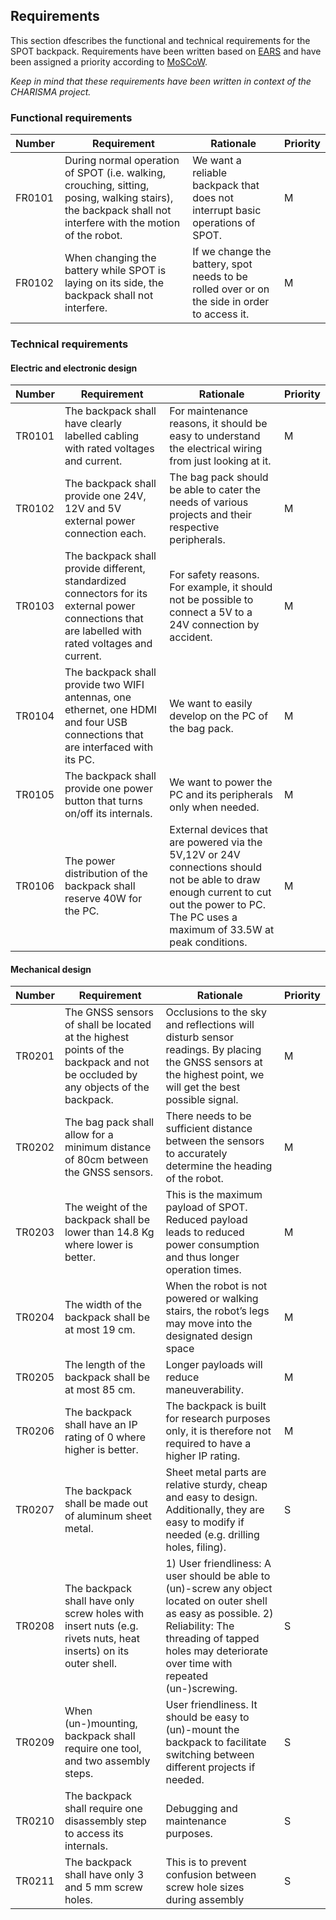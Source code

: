## Requirements

This section dfescribes the functional and technical requirements for the SPOT backpack. Requirements have been written based on [EARS](https://www.researchgate.net/publication/224079416_Easy_approach_to_requirements_syntax_EARS) and have been assigned a priority according to [MoSCoW](https://en.wikipedia.org/wiki/MoSCoW_method). 

*Keep in mind that these requirements have been written in context of the CHARISMA project.*

### Functional requirements

| Number | Requirement | Rationale | Priority |
| --- | --- | --- | --- | 
| FR0101 | During normal operation of SPOT (i.e. walking, crouching, sitting, posing, walking stairs), the backpack shall not interfere with the motion of the robot. | We want a reliable backpack that does not interrupt basic operations of SPOT. | M | 
| FR0102 | When changing the battery while SPOT is laying on its side, the backpack shall not interfere. | If we change the battery, spot needs to be rolled over or on the side in order to access it. | M | 


### Technical requirements

#### Electric and electronic design

| Number | Requirement | Rationale | Priority |
| --- | --- | --- | --- | 
| TR0101 | The backpack shall have clearly labelled cabling with rated voltages and current. | For maintenance reasons, it should be easy to understand the electrical wiring from just looking at it. | M | 
| TR0102 | The backpack shall provide one 24V, 12V and 5V external power connection each. | The bag pack should be able to cater the needs of various projects and their respective peripherals. | M | 
| TR0103 | The backpack shall provide different, standardized connectors for its external power connections that are labelled with rated voltages and current. | For safety reasons. For example, it should not be possible to connect a 5V to a 24V connection by accident. | M | 
| TR0104 | The backpack shall provide two WIFI antennas, one ethernet, one HDMI and four USB connections that are interfaced with its PC. | We want to easily develop on the PC of the bag pack. | M | 
| TR0105 | The backpack shall provide one power button that turns on/off its internals. | We want to power the PC and its peripherals only when needed. | M | 
| TR0106 | The power distribution of the backpack shall reserve 40W for the PC. | External devices that are powered via the 5V,12V or 24V connections should not be able to draw enough current to cut out the power to PC. The PC uses a maximum of 33.5W at peak conditions. | M | 

#### Mechanical design

| Number | Requirement | Rationale | Priority |
| --- | --- | --- | --- | 
| TR0201 | The GNSS sensors of shall be located at the highest points of the backpack and not be occluded by any objects of the backpack. | Occlusions to the sky and reflections will disturb sensor readings. By placing the GNSS sensors at the highest point, we will get the best possible signal. | M | 
| TR0202 | The bag pack shall allow for a minimum distance of 80cm between the GNSS sensors. | There needs to be sufficient distance between the sensors to accurately determine the heading of the robot. | M | 
| TR0203 | The weight of the backpack shall be lower than 14.8 Kg where lower is better. | This is the maximum payload of SPOT. Reduced payload leads to reduced power consumption and thus longer operation times. | M | 
| TR0204 | The width of the backpack shall be at most 19 cm. | When the robot is not powered or walking stairs, the robot’s legs may move into the designated design space | M | 
| TR0205 | The length of the backpack shall be at most 85 cm. | Longer payloads will reduce maneuverability. | M | 
| TR0206 | The backpack shall have an IP rating of 0 where higher is better. | The backpack is built for research purposes only, it is therefore not required to have a higher IP rating. | M | 
| TR0207 | The backpack shall be made out of aluminum sheet metal. | Sheet metal parts are relative sturdy, cheap and easy to design. Additionally, they are easy to modify if needed  (e.g. drilling holes, filing). | S | 
| TR0208 | The backpack shall have only screw holes with insert nuts (e.g. rivets nuts, heat inserts) on its outer shell. | 1) User friendliness: A user should be able to (un)-screw any object located on outer shell as easy as possible. 2) Reliability: The threading of tapped holes may deteriorate over time with repeated (un-)screwing. | S | 
| TR0209 | When (un-)mounting,  backpack shall require one tool, and two assembly steps. | User friendliness. It should be easy to (un)-mount the backpack to facilitate switching between different projects if needed. | S | 
| TR0210 | The  backpack shall require one disassembly step to access its internals. | Debugging and maintenance purposes. | S | 
| TR0211 | The backpack shall have only 3 and 5 mm screw holes. | This is to prevent confusion between screw hole sizes during assembly | S | 

